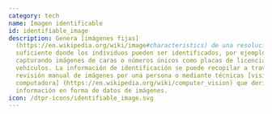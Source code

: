```yaml
---
category: tech
name: Imagen identificable
id: identifiable_image
description: Genera [imágenes fijas]
  (https://en.wikipedia.org/wiki/image#characteristics) de una resolución
  suficiente donde los individuos pueden ser identificados, por ejemplo,
  capturando imágenes de caras o números únicos como placas de licencia de
  vehículos. La información de identificación se puede recopilar a través de una
  revisión manual de imágenes por una persona o mediante técnicas [visión por
  computadora] (https://en.wikipedia.org/wiki/computer_vision) que derivan
  información en forma de datos de imágenes.
icon: /dtpr-icons/identifiable_image.svg
---
```

